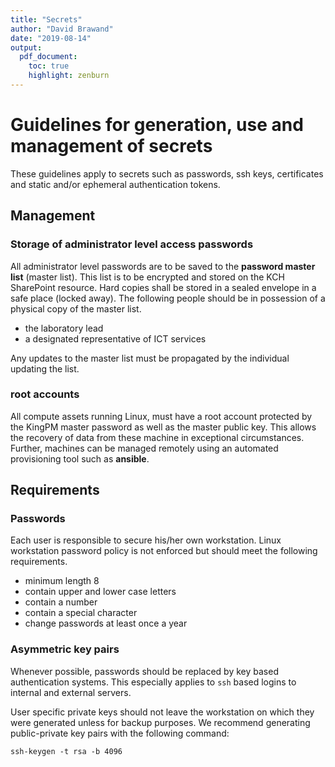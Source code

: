 ```yaml
---
title: "Secrets"
author: "David Brawand"
date: "2019-08-14"
output:
  pdf_document:
    toc: true
    highlight: zenburn
---
```


# Guidelines for generation, use and management of secrets
These guidelines apply to secrets such as passwords, ssh keys, certificates and static and/or ephemeral authentication tokens.

## Management

### Storage of administrator level access passwords
All administrator level passwords are to be saved to the **password master list** (master list). This list is to be encrypted and stored on the KCH SharePoint resource. Hard copies shall be stored in a sealed envelope in a safe place (locked away). The following people should be in possession of a physical copy of the master list.

- the laboratory lead
- a designated representative of ICT services

Any updates to the master list must be propagated by the individual updating the list.

### root accounts
All compute assets running Linux, must have a root account protected by the KingPM master password as well as the master public key. This allows the recovery of data from these machine in exceptional circumstances. Further, machines can be managed remotely using an automated provisioning tool such as **ansible**.

## Requirements

### Passwords
Each user is responsible to secure his/her own workstation. Linux workstation password policy is not enforced but should meet the following requirements.

- minimum length 8
- contain upper and lower case letters
- contain a number
- contain a special character
- change passwords at least once a year

### Asymmetric key pairs
Whenever possible, passwords should be replaced by key based authentication systems. This especially applies to `ssh` based logins to internal and external servers.

User specific private keys should not leave the workstation on which they were generated unless for backup purposes. We recommend generating public-private key pairs with the following command:
```
ssh-keygen -t rsa -b 4096
```


